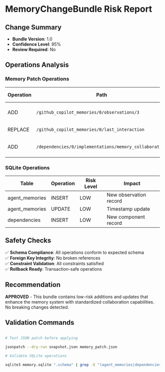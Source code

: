 # MemoryChangeBundle Risk Report

## Change Summary

- **Bundle Version**: 1.0  
- **Confidence Level**: 95%
- **Review Required**: No

## Operations Analysis

### Memory Patch Operations

| Operation | Path | Risk Level | Description |
|-----------|------|------------|-------------|
| ADD | `/github_copilot_memories/0/observations/3` | LOW | Appending new observation |
| REPLACE | `/github_copilot_memories/0/last_interaction` | LOW | Updating timestamp |
| ADD | `/dependencies/0/implementations/memory_collaboration` | LOW | Adding new feature record |

### SQLite Operations

| Table | Operation | Risk Level | Impact |
|-------|-----------|------------|---------|
| agent_memories | INSERT | LOW | New observation record |
| agent_memories | UPDATE | LOW | Timestamp update |
| dependencies | INSERT | LOW | New component record |

## Safety Checks

✅ **Schema Compliance**: All operations conform to expected schema  
✅ **Foreign Key Integrity**: No broken references  
✅ **Constraint Validation**: All constraints satisfied  
✅ **Rollback Ready**: Transaction-safe operations  

## Recommendation

**APPROVED** - This bundle contains low-risk additions and updates that enhance the memory system with standardized collaboration capabilities. No breaking changes detected.

## Validation Commands

```bash

# Test JSON patch before applying

jsonpatch --dry-run snapshot.json memory_patch.json

# Validate SQLite operations

sqlite3 memory.sqlite ".schema" | grep -E "(agent_memories|dependencies)"
```
